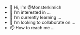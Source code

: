 - 👋 Hi, I’m @Monsterkimich
- 👀 I’m interested in ...
- 🌱 I’m currently learning ...
- 💞️ I’m looking to collaborate on ...
- 📫 How to reach me ...

<!---
Monsterkimich/Monsterkimich is a ✨ special ✨ repository because its `README.md` (this file) appears on your GitHub profile.
You can click the Preview link to take a look at your changes.
--->

